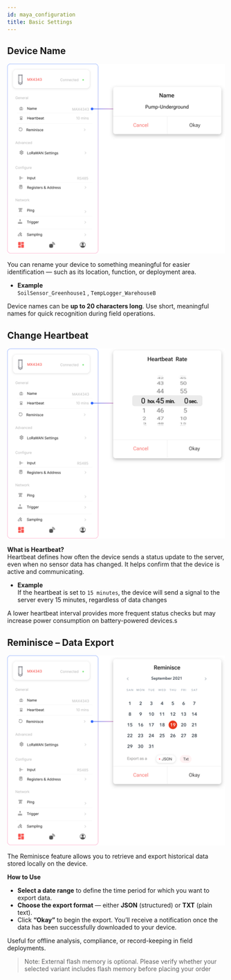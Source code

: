 ```yaml
---
id: maya_configuration
title: Basic Settings
---
```


## Device Name

![title image](./assets/name.svg)

You can rename your device to something meaningful for easier identification — such as its location, function, or deployment area.

- **Example**  
  `SoilSensor_Greenhouse1` , `TempLogger_WarehouseB`

Device names can be **up to 20 characters long**. Use short, meaningful names for quick recognition during field operations.

## Change Heartbeat

![title image](./assets/heartbeat.svg)

**What is Heartbeat?**  
Heartbeat defines how often the device sends a status update to the server, even when no sensor data has changed. It helps confirm that the device is active and communicating.

- **Example**  
  If the heartbeat is set to `15 minutes`, the device will send a signal to the server every 15 minutes, regardless of data changes

A lower heartbeat interval provides more frequent status checks but may increase power consumption on battery-powered devices.s

## Reminisce – Data Export

![title image](./assets/reminas.svg)

The Reminisce feature allows you to retrieve and export historical data stored locally on the device.

**How to Use**  
  - **Select a date range** to define the time period for which you want to export data.
  - **Choose the export format** — either **JSON** (structured) or **TXT** (plain text).
  - Click **“Okay”** to begin the export. You’ll receive a notification once the data has been successfully downloaded to your device.

Useful for offline analysis, compliance, or record-keeping in field deployments.

>Note: External flash memory is optional. Please verify whether your selected variant includes flash memory before placing your order